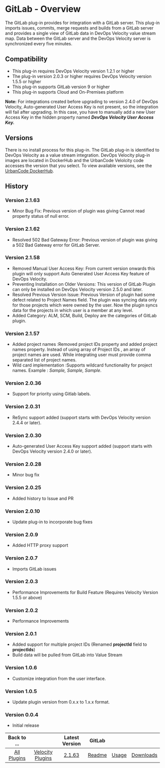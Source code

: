 
# GitLab - Overview

The GitLab plug-in provides for integration with a GitLab server. This plug-in imports issues, commits, merge requests and builds from a GitLab server and provides a single view of GitLab data in DevOps Velocity value stream map. Data between the GitLab server and the DevOps Velocity server is synchronized every five minutes.


## Compatibility

* This plug-in requires DevOps Velocity version 1.2.1 or higher
* The plug-in version 2.0.3 or higher requires DevOps Velocity version 1.5.5 or higher
* This plug-in supports GitLab version 9 or higher
* This plug-in supports Cloud and On-Premises platform

**Note:** For integrations created before upgrading to version 2.4.0 of DevOps Velocity, Auto-generated User Access Key is not present, so the integration will fail after upgrading. In this case, you have to manually add a new User Access Key in the hidden property named ***DevOps Velocity User Access Key.***

## Versions

There is no install process for this plug-in. The GitLab plug-in is identified to DevOps Velocity as a value stream integration. DevOps Velocity plug-in images are located in DockerHub and the UrbanCode Velolcity code accesses the version that you select. To view available versions, see the [UrbanCode DockerHub](https://hub.docker.com/r/urbancode/ucv-ext-gitlab/tags).

## History

### Version 2.1.63

* Minor Bug Fix: Previous version of plugin was giving Cannot read property status of null error.

### Version 2.1.62

* Resolved 502 Bad Gateway Error: Previous version of plugin was giving a 502 Bad Gateway error for GitLab Server.

### Version 2.1.58

* Removed Manual User Access Key: From current version onwards this plugin will only support Auto Generated User Access Key feature of DevOps Velocity.
* Preventing Installation on Older Versions: This version of GitLab Plugin can only be installed on DevOps Velocity version 2.5.0 and later.
* Resolved Previous Version Issue: Previous Version of plugin had some defect related to Project Names field. The plugin was syncing data only for those projects which were owned by the user. Now the plugin syncs data for the projects in which user is a member at any level.
* Added Category: ALM, SCM, Build, Deploy are the categories of GitLab plugin.

### Version 2.1.57

* Added project names :Removed project IDs property and added project names property. Instead of using array of Project IDs , an array of project names are used. While integrating user must provide comma separated list of project names.
* Wild card implementation :Supports wildcard functionality for project names. Example : *Sample, *Sample*, Sample*.

### Version 2.0.36

* Support for priority using Gitlab labels.

### Version 2.0.31

* ReSync support added (support starts with DevOps Velocity version 2.4.4 or later).

### Version 2.0.30

* Auto-generated User Access Key support added (support starts with DevOps Velocity version 2.4.0 or later).

### Version 2.0.28

* Minor bug fix

### Version 2.0.25

* Added history to Issue and PR

### Version 2.0.10

* Update plug-in to incorporate bug fixes

### Version 2.0.9

* Added HTTP proxy support

### Version 2.0.7

* Imports GitLab issues

### Version 2.0.3

* Performance Improvements for Build Feature (Requires Velocity Version 1.5.5 or above)

### Version 2.0.2

* Performance Improvements

### Version 2.0.1

* Added support for multiple project IDs (Renamed **projectId** field to **projectIds**)
* Build data will be pulled from GitLab into Value Stream


### Version 1.0.6

* Customize integration from the user interface.

### Version 1.0.5

* Update plugin version from 0.x.x to 1.x.x format.

### Version 0.0.4

* Initial release


|Back to ...||Latest Version|GitLab |||
| :---: | :---: | :---: | :---: | :---: | :---: |
|[All Plugins](../../index.md)|[Velocity Plugins](../README.md)|[2.1.63](https://github.com/UrbanCode/IBM-UCV-PLUGINS/raw/main/files/ucv-ext-gitlab/ucv-ext-gitlab:2.1.63.tar.7z.001)|[Readme](README.md)|[Usage](usage.md)|[Downloads](downloads.md)|
